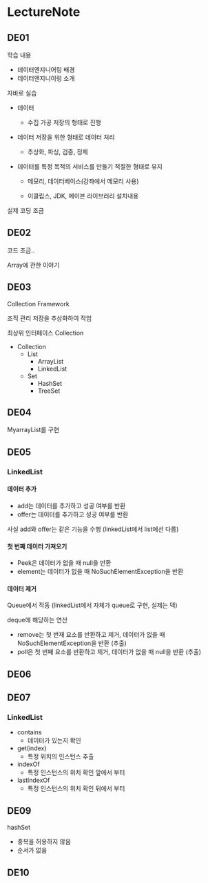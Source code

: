 # LectureNote

## DE01

학습 내용
- 데이터엔지니어링 배경
- 데이터엔지니이렁 소개

자바로 실습

- 데이터
  - 수집 가공 저장의 형태로 진행

- 데이터 저장을 위한 형태로 데이터 처리
  - 추상화, 파싱, 검증, 정제

- 데이터를 특정 목적의 서비스를 만들기 적절한 형태로 유지
  - 메모리, 데이터베이스(강좌에서 메모리 사용)

  - 이클립스, JDK, 메이븐 라이브러리 설치내용

실제 코딩 조금

## DE02

코드 조금..

Array에 관한 이야기

## DE03

Collection Framework

조직 관리 저장을 추상화하여 작업

최상위 인터페이스 Collection

- Collection
  - List
    - ArrayList
    - LinkedList
  - Set
    - HashSet
    - TreeSet

## DE04

MyarrayList를 구현

## DE05

### LinkedList

#### 데이터 추가

- add는 데이터를 추가하고 성공 여부를 반환
- offer는 데이터를 추가하고 성공 여부를 반환

사실 add와 offer는 같은 기능을 수행 (linkedList에서 list에선 다름)

#### 첫 번째 데이터 가져오기

- Peek은 데이터가 없을 때 null을 반환
- element는 데이터가 없을 때 NoSuchElementException을 반환

#### 데이터 제거

Queue에서 작동 (linkedList에서 자체가 queue로 구현, 실제는 덱)

deque에 해당하는 연산

- remove는 첫 번재 요소를 반환하고 제거, 데이터가 없을 때 NoSuchElementException을 반환 (추출)
- poll은 첫 번째 요소를 반환하고 제거, 데이터가 없을 때 null을 반환 (추출)

## DE06

## DE07

### LinkedList

- contains
  - 데이터가 있는지 확인
- get(index)
  - 특정 위치의 인스턴스 추출
- indexOf
  - 특정 인스턴스의 위치 확인 앞에서 부터
- lastIndexOf
  - 특정 인스턴스의 위치 확인 뒤에서 부터

## DE09

hashSet

- 중복을 허용하지 않음
- 순서가 없음

## DE10

